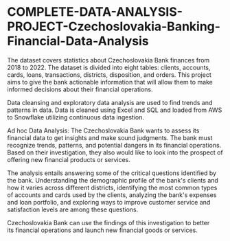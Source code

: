 # COMPLETE-DATA-ANALYSIS-PROJECT-Czechoslovakia-Banking-Financial-Data-Analysis

The dataset covers statistics about Czechoslovakia Bank finances from 2018 to 2022. The dataset is divided into eight tables: clients, accounts, cards, loans, transactions, districts, disposition, and orders. This project aims to give the bank actionable information that will allow them to make informed decisions about their financial operations.

Data cleansing and exploratory data analysis are used to find trends and patterns in data. Data is cleaned using Excel and SQL and loaded from AWS to Snowflake utilizing continuous data ingestion.

Ad hoc Data Analysis:
The Czechoslovakia Bank wants to assess its financial data to get insights and make sound judgments. The bank must recognize trends, patterns, and potential dangers in its financial operations. Based on their investigation, they also would like to look into the prospect of offering new financial products or services.

The analysis entails answering some of the critical questions identified by the bank. Understanding the demographic profile of the bank's clients and how it varies across different districts, identifying the most common types of accounts and cards used by the clients, analyzing the bank's expenses and loan portfolio, and exploring ways to improve customer service and satisfaction levels are among these questions.

Czechoslovakia Bank can use the findings of this investigation to better its financial operations and launch new financial goods or services.

